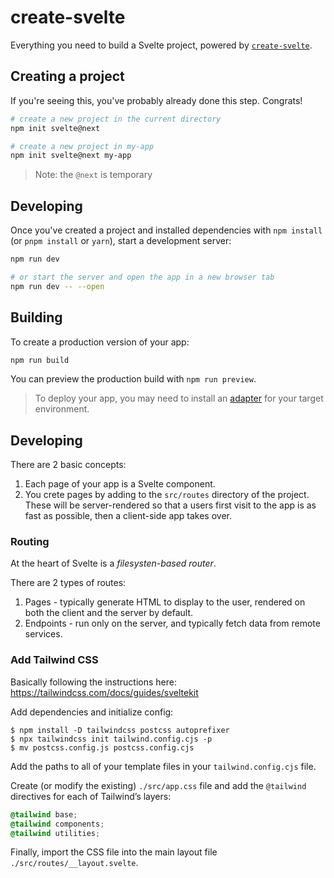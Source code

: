 # create-svelte

Everything you need to build a Svelte project, powered by [`create-svelte`](https://github.com/sveltejs/kit/tree/master/packages/create-svelte).

## Creating a project

If you're seeing this, you've probably already done this step. Congrats!

```bash
# create a new project in the current directory
npm init svelte@next

# create a new project in my-app
npm init svelte@next my-app
```

> Note: the `@next` is temporary

## Developing

Once you've created a project and installed dependencies with `npm install` (or `pnpm install` or `yarn`), start a development server:

```bash
npm run dev

# or start the server and open the app in a new browser tab
npm run dev -- --open
```

## Building

To create a production version of your app:

```bash
npm run build
```

You can preview the production build with `npm run preview`.

> To deploy your app, you may need to install an [adapter](https://kit.svelte.dev/docs/adapters) for your target environment.

## Developing
There are 2 basic concepts:
1. Each page of your app is a Svelte component.
2. You crete pages by adding to the `src/routes` directory of the project. These will be server-rendered so that a users first visit to the app is as fast as possible, then a client-side app takes over.

### Routing
At the heart of Svelte is a _filesysten-based router_.

There are 2 types of routes:
1. Pages - typically generate HTML to display to the user, rendered on both the client and the server by default.
2. Endpoints - run only on the server, and typically fetch data from remote services.

### Add Tailwind CSS
Basically following the instructions here:
https://tailwindcss.com/docs/guides/sveltekit

Add dependencies and initialize config:
```shell
$ npm install -D tailwindcss postcss autoprefixer
$ npx tailwindcss init tailwind.config.cjs -p
$ mv postcss.config.js postcss.config.cjs
```
Add the paths to all of your template files in your `tailwind.config.cjs` file.

Create (or modify the existing) `./src/app.css` file and add the `@tailwind` directives for each of Tailwind’s layers:
```css
@tailwind base;
@tailwind components;
@tailwind utilities;
```
Finally, import the CSS file into the main layout file `./src/routes/__layout.svelte`.

